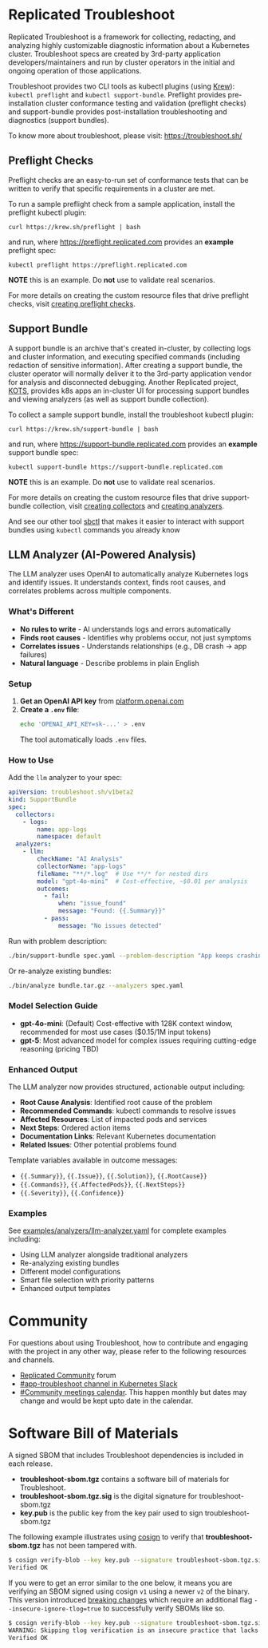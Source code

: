 # Replicated Troubleshoot

Replicated Troubleshoot is a framework for collecting, redacting, and analyzing highly customizable diagnostic information about a Kubernetes cluster. Troubleshoot specs are created by 3rd-party application developers/maintainers and run by cluster operators in the initial and ongoing operation of those applications.

Troubleshoot provides two CLI tools as kubectl plugins (using [Krew](https://krew.dev)): `kubectl preflight` and `kubectl support-bundle`. Preflight provides pre-installation cluster conformance testing and validation (preflight checks) and support-bundle provides post-installation troubleshooting and diagnostics (support bundles).

To know more about troubleshoot, please visit: https://troubleshoot.sh/

## Preflight Checks
Preflight checks are an easy-to-run set of conformance tests that can be written to verify that specific requirements in a cluster are met.

To run a sample preflight check from a sample application, install the preflight kubectl plugin:

```
curl https://krew.sh/preflight | bash
```
 and run, where https://preflight.replicated.com provides an **example** preflight spec:

```
kubectl preflight https://preflight.replicated.com
```

**NOTE** this is an example. Do **not** use to validate real scenarios.

For more details on creating the custom resource files that drive preflight checks, visit [creating preflight checks](https://troubleshoot.sh/docs/preflight/introduction/).


## Support Bundle
A support bundle is an archive that's created in-cluster, by collecting logs and cluster information, and executing specified commands (including redaction of sensitive information). After creating a support bundle, the cluster operator will normally deliver it to the 3rd-party application vendor for analysis and disconnected debugging. Another Replicated project, [KOTS](https://github.com/replicatedhq/kots), provides k8s apps an in-cluster UI for processing support bundles and viewing analyzers (as well as support bundle collection).

To collect a sample support bundle, install the troubleshoot kubectl plugin:

```
curl https://krew.sh/support-bundle | bash
```
 and run, where https://support-bundle.replicated.com provides an **example** support bundle spec:

```
kubectl support-bundle https://support-bundle.replicated.com
```

**NOTE** this is an example. Do **not** use to validate real scenarios.

For more details on creating the custom resource files that drive support-bundle collection, visit [creating collectors](https://troubleshoot.sh/docs/collect/) and [creating analyzers](https://troubleshoot.sh/docs/analyze/).

And see our other tool [sbctl](https://github.com/replicatedhq/sbctl) that makes it easier to interact with support bundles using `kubectl` commands you already know

## LLM Analyzer (AI-Powered Analysis)

The LLM analyzer uses OpenAI to automatically analyze Kubernetes logs and identify issues. It understands context, finds root causes, and correlates problems across multiple components.

### What's Different

- **No rules to write** - AI understands logs and errors automatically
- **Finds root causes** - Identifies why problems occur, not just symptoms
- **Correlates issues** - Understands relationships (e.g., DB crash → app failures)
- **Natural language** - Describe problems in plain English

### Setup

1. **Get an OpenAI API key** from [platform.openai.com](https://platform.openai.com)
2. **Create a `.env` file**:
   ```bash
   echo 'OPENAI_API_KEY=sk-...' > .env
   ```
   The tool automatically loads `.env` files.

### How to Use

Add the `llm` analyzer to your spec:

```yaml
apiVersion: troubleshoot.sh/v1beta2
kind: SupportBundle
spec:
  collectors:
    - logs:
        name: app-logs
        namespace: default
  analyzers:
    - llm:
        checkName: "AI Analysis"
        collectorName: "app-logs"
        fileName: "**/*.log"  # Use **/* for nested dirs
        model: "gpt-4o-mini"  # Cost-effective, ~$0.01 per analysis
        outcomes:
          - fail:
              when: "issue_found"
              message: "Found: {{.Summary}}"
          - pass:
              message: "No issues detected"
```

Run with problem description:
```bash
./bin/support-bundle spec.yaml --problem-description "App keeps crashing"
```

Or re-analyze existing bundles:
```bash
./bin/analyze bundle.tar.gz --analyzers spec.yaml
```

### Model Selection Guide

- **gpt-4o-mini**: (Default) Cost-effective with 128K context window, recommended for most use cases ($0.15/1M input tokens)
- **gpt-5**: Most advanced model for complex issues requiring cutting-edge reasoning (pricing TBD)

### Enhanced Output

The LLM analyzer now provides structured, actionable output including:
- **Root Cause Analysis**: Identified root cause of the problem
- **Recommended Commands**: kubectl commands to resolve issues
- **Affected Resources**: List of impacted pods and services
- **Next Steps**: Ordered action items
- **Documentation Links**: Relevant Kubernetes documentation
- **Related Issues**: Other potential problems found

Template variables available in outcome messages:
- `{{.Summary}}`, `{{.Issue}}`, `{{.Solution}}`, `{{.RootCause}}`
- `{{.Commands}}`, `{{.AffectedPods}}`, `{{.NextSteps}}`
- `{{.Severity}}`, `{{.Confidence}}`

### Examples

See [examples/analyzers/llm-analyzer.yaml](examples/analyzers/llm-analyzer.yaml) for complete examples including:
- Using LLM analyzer alongside traditional analyzers
- Re-analyzing existing bundles
- Different model configurations
- Smart file selection with priority patterns
- Enhanced output templates

# Community

For questions about using Troubleshoot, how to contribute and engaging with the project in any other way, please refer to the following resources and channels.

- [Replicated Community](https://help.replicated.com/community) forum
- [#app-troubleshoot channel in Kubernetes Slack](https://kubernetes.slack.com/channels/app-troubleshoot)
- [#Community meetings calendar](https://calendar.google.com/calendar/u/0?cid=Y19mMGx1aGhiZGtscGllOGo5dWpicXMwNnN1a0Bncm91cC5jYWxlbmRhci5nb29nbGUuY29t). This happen monthly but dates may change and would be kept upto date in the calendar.

# Software Bill of Materials
A signed SBOM  that includes Troubleshoot dependencies is included in each release.
- **troubleshoot-sbom.tgz** contains a software bill of materials for Troubleshoot.
- **troubleshoot-sbom.tgz.sig** is the digital signature for troubleshoot-sbom.tgz
- **key.pub** is the public key from the key pair used to sign troubleshoot-sbom.tgz

The following example illustrates using [cosign](https://github.com/sigstore/cosign) to verify that **troubleshoot-sbom.tgz** has
not been tampered with.
```sh
$ cosign verify-blob --key key.pub --signature troubleshoot-sbom.tgz.sig troubleshoot-sbom.tgz
Verified OK
```

If you were to get an error similar to the one below, it means you are verifying an SBOM signed using cosign `v1` using a newer `v2` of the binary. This version introduced [breaking changes](https://github.com/sigstore/cosign/blob/main/CHANGELOG.md#breaking-changes) which require an additional flag `--insecure-ignore-tlog=true` to successfully verify SBOMs like so.
```sh
$ cosign verify-blob --key key.pub --signature troubleshoot-sbom.tgz.sig troubleshoot-sbom.tgz --insecure-ignore-tlog=true
WARNING: Skipping tlog verification is an insecure practice that lacks of transparency and auditability verification for the blob.
Verified OK
```
